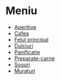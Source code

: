 # Meniu

* [Aperitive](./aperitive)
* [Cafea](./coffee)
* [Felul principal](./felul-principal/)
* [Dulciuri](./dulciuri/)
* [Panificatie](./panificatie/)
* [Preparate-carne](./preparate-carne/)
* [Sosuri](./sosuri/)
* [Muraturi](./muraturi)

[//]: # "* [Supe si Ciorbe](./supe-si-ciorbe/)"
[//]: # "* [Elementare](./elementare/)"
[//]: # "* [Ustensile](./ustensile/)"
